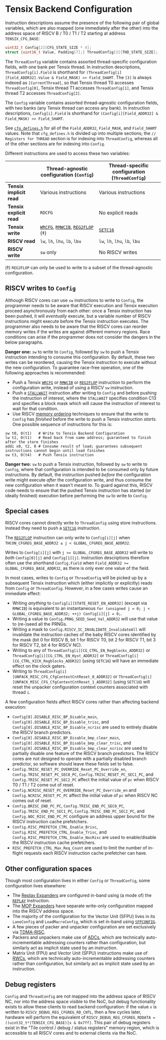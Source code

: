 # Tensix Backend Configuration

Instruction descriptions assume the presence of the following pair of global variables, which are also mapped (one immediately after the other) into the address space of RISCV B / T0 / T1 / T2 starting at address `TENSIX_CFG_BASE`:

```c
uint32_t Config[2][CFG_STATE_SIZE * 4];
struct {uint16_t Value, Padding[7];} ThreadConfig[3][THD_STATE_SIZE];
```

The `ThreadConfig` variable contains assorted thread-specific configuration fields, with one bank per Tensix thread. In instruction descriptions, `ThreadConfig[i].Field` is shorthand for `(ThreadConfig[i][Field_ADDR32].Value & Field_MASK) >> Field_SHAMT`. The `[3]` is always indexed as `[CurrentThread]`, so that Tensix thread T0 accesses `ThreadConfig[0]`, Tensix thread T1 accesses `ThreadConfig[1]`, and Tensix thread T2 accesses `ThreadConfig[2]`.

The `Config` variable contains assorted thread-agnostic configuration fields, with two banks (any Tensix thread can access any bank). In instruction descriptions, `Config[i].Field` is shorthand for `(Config[i][Field_ADDR32] & Field_MASK) >> Field_SHAMT`.

See [`cfg_defines.h`](https://github.com/tenstorrent/tt-metal/blob/bc8bf6c8d8533501480d9154777749abe1ed846a/tt_metal/hw/inc/wormhole/wormhole_b0_defines/cfg_defines.h) for all of the `Field_ADDR32`, `Field_MASK`, and `Field_SHAMT` values. Note that `cfg_defines.h` is divided up into multiple sections; the `// Registers for THREAD` section is for indexing into `ThreadConfig`, whereas all of the other sections are for indexing into `Config`.

Different instructions are used to access these two variables:

||Thread-agnostic configuration (`Config`)|Thread-specific configuration (`ThreadConfig`)|
|---|---|---|
|**Tensix implicit read**|Various instructions|Various instructions|
|**Tensix explicit read**|`RDCFG`|No explicit reads|
|**Tensix write**|[`WRCFG`](WRCFG.md), [`RMWCIB`](RMWCIB.md), [`REG2FLOP`](REG2FLOP_Configuration.md) (‡)|[`SETC16`](SETC16.md)|
|**RISCV read**|`lw`, `lh`, `lhu`, `lb`, `lbu`|`lw`, `lh`, `lhu`, `lb`, `lbu`|
|**RISCV write**|`sw` only|No RISCV writes|

(‡) `REG2FLOP` can only be used to write to a subset of the thread-agnostic configuration.

## RISCV writes to `Config`

Although RISCV cores can use `sw` instructions to write to `Config`, the programmer needs to be aware that RISCV execution and Tensix execution proceed asynchronously from each other: once a Tensix instruction has been pushed, it will _eventually_ execute, but a variable number of RISCV instructions might execute before the Tensix instruction executes. The programmer also needs to be aware that the RISCV cores can reorder memory writes if the writes are against different memory regions. Race conditions can arise if the programmer does not consider the dangers in the below paragraphs.

**Danger one:** `sw` to write to `Config`, followed by `sw` to push a Tensix instruction intending to consume this configuration. By default, these two writes can be reordered, causing the Tensix instruction to execute without the new configuration. To guarantee race-free operation, one of the following approaches is recommended:
* Push a Tensix [`WRCFG`](WRCFG.md) or [`RMWCIB`](RMWCIB.md) or [`REG2FLOP`](REG2FLOP_Configuration.md) instruction to perform the configuration write, instead of using a RISCV `sw` instruction.
* Push a [`STALLWAIT`](STALLWAIT.md) instruction after writing to `Config` and before pushing the instruction of interest, where the `STALLWAIT` specifies condition C13 and specifies a block mask which will cause the instruction of interest to wait for that condition.
* Use RISCV [memory ordering](../BabyRISCV/MemoryOrdering.md) techniques to ensure that the write to `Config` has _finished_ before the write to push a Tensix instruction _starts_. One possible sequence of instructions for this is:
```
sw t0, 0(t1)   # Write to Tensix Backend Configuration
lw t2, 0(t1)   # Read back from same address; guaranteed to finish after the store finishes
addi x0, t2, 0 # Consume result of load; guarantees subsequent instructions cannot begin until load finishes
sw t3, 0(t4)   # Push Tensix instruction
```

**Danger two:** `sw` to push a Tensix instruction, followed by `sw` to write to `Config`, where that configuration is intended to be consumed only by future instructions. By default, the instruction pushed _before_ the configuration write might execute _after_ the configuration write, and thus consume the new configuration when it wasn't meant to. To guard against this, RISCV code needs to ensure that the pushed Tensix instruction has started (or ideally finished) execution before performing the `sw` to write to `Config`.

## Special cases

RISCV cores cannot directly write to `ThreadConfig` using store instructions. Instead they need to push a [`SETC16`](SETC16.md) instruction.

The [`REG2FLOP`](REG2FLOP_Configuration.md) instruction can only write to `Config[i][j]` when `THCON_CFGREG_BASE_ADDR32 ≤ j < GLOBAL_CFGREG_BASE_ADDR32`.

Writes to `Config[i][j]` with `j >= GLOBAL_CFGREG_BASE_ADDR32` will write to _both_ `Config[0][j]` and `Config[1][j]`. Instruction descriptions therefore often use the shorthand `Config.Field` when `Field_ADDR32 >= GLOBAL_CFGREG_BASE_ADDR32`, as there is only ever one value of the field.

In most cases, writes to `Config` or `ThreadConfig` will be picked up by a subsequent Tensix instruction which (either implicitly or explicitly) reads from `Config` or `ThreadConfig`. However, in a few cases writes cause an immediate effect:
  * Writing _anything_ to `Config[i][STATE_RESET_EN_ADDR32]` (except via `RMWCIB`) is equivalent to an instantaneous `for (unsigned j = 0; j < GLOBAL_CFGREG_BASE_ADDR32; ++j) Config[i][j] = 0;`.
  * Writing a value to `Config.PRNG_SEED_Seed_Val_ADDR32` will use that value to (re-)seed all the PRNGs.
  * Writing a mask to `Config.RISCV_IC_INVALIDATE_InvalidateAll` will invalidate the instruction caches of the baby RISCV cores identified by the mask (bit 0 for RISCV B, bit 1 for RISCV T0, bit 2 for RISCV T1, bit 3 for RISCV T2, bit 4 for RISCV NC).
  * Writing to any of `ThreadConfig[i][CG_CTRL_EN_Regblocks_ADDR32]` or `ThreadConfig[i][CG_CTRL_EN_Hyst_ADDR32]` or `ThreadConfig[i][CG_CTRL_KICK_Regblocks_ADDR32]` (using `SETC16`) will have an immediate effect on the clock gaters.
  * Writing to `ThreadConfig[i][UNPACK_MISC_CFG_CfgContextCntReset_0_ADDR32]` or `ThreadConfig[i][UNPACK_MISC_CFG_CfgContextCntReset_1_ADDR32]` (using `SETC16`) will reset the unpacker configuration context counters associated with thread `i`.

A few configuration fields affect RISCV cores rather than affecting backend execution:
  * `Config[0].DISABLE_RISC_BP_Disable_main`, `Config[0].DISABLE_RISC_BP_Disable_trisc`, and `Config[0].DISABLE_RISC_BP_Disable_ncrisc` are used to entirely disable the RISCV branch predictors.
  * `Config[0].DISABLE_RISC_BP_Disable_bmp_clear_main`, `Config[0].DISABLE_RISC_BP_Disable_bmp_clear_trisc`, and `Config[0].DISABLE_RISC_BP_Disable_bmp_clear_ncrisc` are used to partially disable one feature of the RISCV branch predictors. The RISCV cores are not designed to operate with a partially disabled branch predictor, so software should leave these fields set to false.
  * `Config.TRISC_RESET_PC_OVERRIDE_Reset_PC_Override_en`, `Config.TRISC_RESET_PC_SEC0_PC`, `Config.TRISC_RESET_PC_SEC1_PC`, and `Config.TRISC_RESET_PC_SEC2_PC` affect the initial value of `pc` when RISCV T0 / T1 / T2 come out of reset.
  * `Config.NCRISC_RESET_PC_OVERRIDE_Reset_PC_Override_en` and `Config.NCRISC_RESET_PC_PC` affect the initial value of `pc` when RISCV NC comes out of reset.
  * `Config.BRISC_END_PC_PC`, `Config.TRISC_END_PC_SEC0_PC`, `Config.TRISC_END_PC_SEC1_PC`, `Config.TRISC_END_PC_SEC2_PC`, and `Config.NOC_RISC_END_PC_PC` configure an address upper bound for the RISCV instruction cache prefetchers.
  * `Config.RISC_PREFETCH_CTRL_Enable_Brisc`, `Config.RISC_PREFETCH_CTRL_Enable_Trisc`, and `Config.RISC_PREFETCH_CTRL_Enable_NocRisc` are used to enable/disable the RISCV instruction cache prefetchers.
  * `RISC_PREFETCH_CTRL_Max_Req_Count` are used to limit the number of in-flight requests each RISCV instruction cache prefetcher can have.

## Other configuration spaces

Though most configuration lives in either `Config` or `ThreadConfig`, some configuration lives elsewhere:
* The [Replay Expanders](REPLAY.md) are configured in-band using (a mode of) the [`REPLAY`](REPLAY.md) instruction.
* The [MOP Expanders](MOPExpander.md) have separate write-only configuration mapped into the RISCV address space.
* The majority of the configuration for the Vector Unit (SFPU) lives in its `LaneConfig` and `LoadMacroConfig`, which is set in-band using [`SFPCONFIG`](SFPCONFIG.md).
* A few pieces of packer and unpacker configuration are set exclusively via [TDMA-RISC](../TDMA-RISC.md).
* Packers and unpackers make use of [ADCs](ADCs.md), which are technically auto-incrementable addressing counters rather than configuration, but similarly act as implicit state used by an instruction.
* Matrix Unit (FPU) and Vector Unit (SFPU) instructions make use of [RWCs](RWCs.md), which are technically auto-incrementable addressing counters rather than configuration, but similarly act as implicit state used by an instruction.

## Debug registers

`Config` and `ThreadConfig` are not mapped into the address space of RISCV NC, nor into the address space visible to the NoC, but debug functionality exists to allow these clients to read backend configuration: if the value `x` is written to `RISCV_DEBUG_REG_CFGREG_RD_CNTL`, then a few cycles later, hardware will perform the equivalent of `RISCV_DEBUG_REG_CFGREG_RDDATA = ((uint32_t*)TENSIX_CFG_BASE)[x & 0x7ff]`. This pair of debug registers exist in the "Tile control / debug / status registers" memory region, which is accessible to all RISCV cores and to external clients via the NoC.
